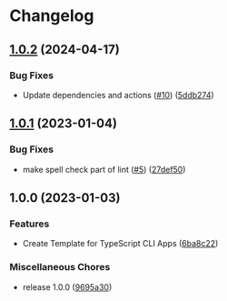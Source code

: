 # Changelog

## [1.0.2](https://github.com/streetsidesoftware/template-typescript-cli-app/compare/v1.0.1...v1.0.2) (2024-04-17)


### Bug Fixes

* Update dependencies and actions ([#10](https://github.com/streetsidesoftware/template-typescript-cli-app/issues/10)) ([5ddb274](https://github.com/streetsidesoftware/template-typescript-cli-app/commit/5ddb274beaf5c24ca7341332adc66ecbbf1e4ce6))

## [1.0.1](https://github.com/streetsidesoftware/template-typescript-cli-app/compare/v1.0.0...v1.0.1) (2023-01-04)


### Bug Fixes

* make spell check part of lint ([#5](https://github.com/streetsidesoftware/template-typescript-cli-app/issues/5)) ([27def50](https://github.com/streetsidesoftware/template-typescript-cli-app/commit/27def5084eb5e717282a02998e2a2b89fc599442))

## 1.0.0 (2023-01-03)


### Features

* Create Template for TypeScript CLI Apps ([6ba8c22](https://github.com/streetsidesoftware/template-typescript-cli-app/commit/6ba8c22a2c38ddc096c7965700c8f8954b8a96ed))


### Miscellaneous Chores

* release 1.0.0 ([9695a30](https://github.com/streetsidesoftware/template-typescript-cli-app/commit/9695a30da50098bff175ef2af3fa14c02b62b55d))
